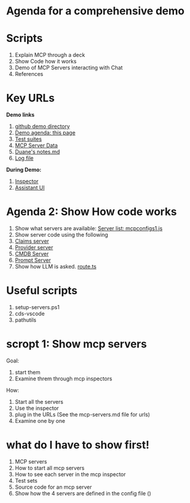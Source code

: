 <!-- ********************* -->
# Agenda for a comprehensive demo
<!-- ********************* -->

<!-- ********************* -->
# Scripts
<!-- ********************* -->

1. Explain MCP through a deck
2. Show Code how it works
3. Demo of MCP Servers interacting with Chat
4. References

<!-- ********************* -->
# Key  URLs
<!-- ********************* -->

**Demo links**
1. [github demo directory](https://github.com/SatyaKomatineni/assistant-ui-testrepo/tree/main/docs/demo)
2. [Demo agenda: this page](https://github.com/SatyaKomatineni/assistant-ui-testrepo/blob/main/docs/demo/demo-agenda.md)
3. [Test suites](https://github.com/SatyaKomatineni/assistant-ui-testrepo/blob/main/docs/demo/test-scenarios.md)
4. [MCP Server Data](https://github.com/SatyaKomatineni/assistant-ui-testrepo/blob/main/docs/demo/demo-data.md)
5. [Duane's notes.md](https://github.com/SatyaKomatineni/mcp-servers-testrepo/blob/main/docs/notes.md)
6. [Log file](https://github.com/SatyaKomatineni/mcp-servers-testrepo/blob/main/docs/ux-server-run1.log)

**During Demo:**
1. [Inspector](http://127.0.0.1:6274/)
2. [Assistant UI](http://127.0.0.1:3000)

<!-- ********************* -->
# Agenda 2: Show How code works
<!-- ********************* -->
1. Show what servers are available: [Server list: mcpconfigs1.js]()
2. Show server code using the following
3. [Claims server]()
4. [Provider server]()
5. [CMDB Server]()
6. [Prompt Server]()
7. Show how LLM is asked. [route.ts]()

<!-- ********************* -->
# Useful scripts
<!-- ********************* -->
1. setup-servers.ps1
2. cds-vscode
3. pathutils




<!-- ********************* -->
# scropt 1: Show mcp servers
<!-- ********************* -->

Goal:

1. start them
2. Examine threm through mcp inspectors

How:

1. Start all the servers
2. Use the inspector
3. plug in the URLs (See the mcp-servers.md file for urls)
4. Examine one by one


<!-- ********************* -->
# what do I have to show first!
<!-- ********************* -->
1. MCP servers
2. How to start all mcp servers
3. How to see each server in the mcp inspector
4. Test sets
5. Source code for an mcp server
6. Show how the 4 servers are defined in the config file ()